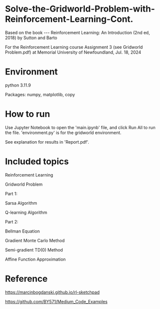 # Solve-the-Gridworld-Problem-with-Reinforcement-Learning-Cont.
Based on the book --- Reinforcement Learning: An Introduction (2nd ed, 2018) by Sutton and Barto

For the Reinforcement Learning course Assignment 3 (see Gridworld Problem.pdf) at Memorial University of Newfoundland, Jul. 18, 2024

# Environment
python 3.11.9

Packages: numpy, matplotlib, copy

# How to run
Use Jupyter Notebook to open the 'main.ipynb' file, and click Run All to run the file. 'environment.py' is for the gridworld environment.

See explanation for results in 'Report.pdf'.

# Included topics
Reinforcement Learning

Gridworld Problem

Part 1:

Sarsa Algorithm

Q-learning Algorithm

Part 2:

Bellman Equation

Gradient Monte Carlo Method

Semi-gradient TD(0) Method

Affine Function Approximation

# Reference
https://marcinbogdanski.github.io/rl-sketchpad

https://github.com/BY571/Medium_Code_Examples
